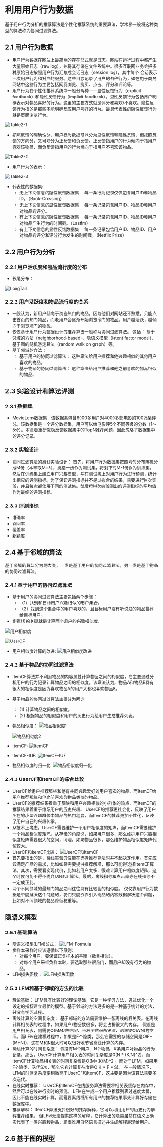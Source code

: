 # 利用用户行为数据

基于用户行为分析的推荐算法是个性化推荐系统的重要算法，学术界一般将这种类型的算法称为协同过滤算法。

## 2.1 用户行为数据

  - 用户行为数据在网站上最简单的存在形式就是日志。网站在运行过程中都产生大量原始日志（raw log），并将其存储在文件系统中。很多互联网业务会把多种原始日志按照用户行为汇总成会话日志（session log），其中每个 会话表示一次用户行为和对应的服务。这些日志记录了用户的各种行为，如在电子商务网站中这些行为主要包括网页浏览、购买、点击、评分和评论等。
  - 用户行为在个性化推荐系统中一般分两种——显性反馈行为（explicit feedback）和隐性反馈行为（implicit feedback）。显性反馈行为包括用户明确表示对物品喜好的行为。这里的主要方式就是评分和喜欢/不喜欢。隐性反馈行为指的是那些不能明确反应用户喜好的行为。最具代表性的隐性反馈行为就是页面浏览行为。
  
  ![Table2-1](../图片/Table2-1.PNG)

  - 按照反馈的明确性分，用户行为数据可以分为显性反馈和隐性反馈，但按照反馈的方向分，又可以分为正反馈和负反馈。正反馈指用户的行为倾向于指用户喜欢该物品，而负反馈指用户的行为倾向于指用户不喜欢该物品。
  
  ![Table2-2](../图片/Table2-2.PNG)
  
  - 用户行为的表示：
  
  ![Table2-3](../图片/Table2-3.PNG)
  
  - 代表性的数据集:
    - 无上下文信息的隐性反馈数据集： 每一条行为记录仅仅包含用户ID和物品ID。（Book-Crossing）
    - 无上下文信息的显性反馈数据集： 每一条记录包含用户ID、物品ID和用户对物品的评分。
    - 有上下文信息的隐性反馈数据集： 每一条记录包含用户ID、物品ID和用户对物品产生行为的时间戳。（Lastfm）
    - 有上下文信息的显性反馈数据集： 每一条记录包含用户ID、物品ID、用户对物品的评分和评分行为发生的时间戳。（Netflix Prize）
    
## 2.2 用户行为分析

### 2.2.1 用户活跃度和物品流行度的分布

  - 长尾分布：
  
  ![LongTail](../图片/LongTail.PNG)
 
### 2.2.2 用户活跃度和物品流行度的关系

  - 一般认为，新用户倾向于浏览热门的物品，因为他们对网站还不熟悉，只能点击首页的热门物品，而老用户会逐渐开始浏览冷门的物品。用户越活跃，越倾向于浏览冷门的物品。
  - 仅仅基于用户行为数据设计的推荐算法一般称为协同过滤算法。 包括： 基于邻域的方法（neighborhood-based）、隐语义模型（latent factor model）、基于图的随机游走算法（random walk on graph）等。
  - 基于邻域的方法：
    - 基于用户的协同过滤算法： 这种算法给用户推荐和他兴趣相似的其他用户喜欢的物品。
    - 基于物品的协同过滤算法： 这种算法给用户推荐和他之前喜欢的物品相似的物品。

## 2.3 实验设计和算法评测

### 2.3.1 数据集

  - MovieLens数据集：该数据集包含6000多用户对4000多部电影的100万条评分。该数据集是一个评分数据集，用户可以给电影评5个不同等级的分数（1～5分）。本章着重研究隐反馈数据集中的TopN推荐问题，因此忽略了数据集中的评分记录。
  
### 2.3.2 实验设计

  - 协同过滤算法的离线实验设计： 首先，将用户行为数据集按照均匀分布随机分成M份（本章取M=8），挑选一份作为测试集，将剩下的M-1份作为训练集。然后在训练集上建立用户兴趣模型，并在测试集上对用户行为进行预测，统计出相应的评测指标。为了保证评测指标并不是过拟合的结果，需要进行M次实验，并且每次都使用不同的测试集。然后将M次实验测出的评测指标的平均值作为最终的评测指标。

### 2.3.3 评测指标

  - 准确率
  - 召回率
  - 覆盖率
  - 新颖度

## 2.4 基于邻域的算法

基于邻域的算法分为两大类，一类是基于用户的协同过滤算法，另一类是基于物品的协同过滤算法。

### 2.4.1 基于用户的协同过滤算法

  - 基于用户的协同过滤算法主要包括两个步骤：
    - （1）找到和目标用户兴趣相似的用户集合。
    - （2）找到这个集合中的用户喜欢的，且目标用户没有听说过的物品推荐给目标用户。
  - 步骤(1)的关键就是计算两个用户的兴趣相似度。
  
  ![用户相似度](../图片/用户相似度.PNG)
  
  ![UserCF](../图片/UserCF.PNG)
  
  - 用户相似度计算的改进:
  ![用户相似度改进](../图片/用户相似度改进.PNG)

### 2.4.2 基于物品的协同过滤算法

  - ItemCF算法并不利用物品的内容属性计算物品之间的相似度，它主要通过分析用户的行为记录计算物品之间的相似度。该算法认为，物品A和物品B具有很大的相似度是因为喜欢物品A的用户大都也喜欢物品B。
  - 基于物品的协同过滤算法主要分为两步:
    - (1) 计算物品之间的相似度。
    - (2) 根据物品的相似度和用户的历史行为给用户生成推荐列表。
  - 物品相似度：
    ![物品相似度1](../图片/物品相似度1.PNG)
  
    ![物品相似度2](../图片/物品相似度2.PNG)
  - ItemCF:
    ![ItemCF](../图片/ItemCF.PNG)
  - ItemCF-IUF:
    ![ItemCF-IUF](../图片/ItemCF-IUF.PNG)
  - 物品相似度的归一化:
    ![物品相似度归一化](../图片/物品相似度归一化.PNG)
  
### 2.4.3 UserCF和ItemCF的综合比较

  - UserCF给用户推荐那些和他有共同兴趣爱好的用户喜欢的物品，而ItemCF给用户推荐那些和他之前喜欢的物品类似的物品。
  - UserCF的推荐结果着重于反映和用户兴趣相似的小群体的热点，而ItemCF的推荐结果着重于维系用户的历史兴趣。 UserCF的推荐更社会化，反映了用户所在的小型兴趣群体中物品的热门程度，而ItemCF的推荐更加个性化，反映了用户自己的兴趣传承。
  - 从技术上考虑，UserCF需要维护一个用户相似度的矩阵，而ItemCF需要维护一个物品相似度矩阵。从存储的角度说，如果用户很多，那么维护用户兴趣相似度矩阵需要很大的空间，同理，如果物品很多，那么维护物品相似度矩阵代价较大。
  - UserCF和ItemCF比较：
    ![UserCF和ItemCF](../图片/UserCF和ItemCF.PNG)
  - 首先要指出的是，离线实验的性能在选择推荐算法时并不起决定作用。首先应该满足产品的需求，比如如果需要提供推荐解释，那么可能得选择ItemCF算法。其次，需要看实现代价，比如若用户太多，很难计算用户相似度矩阵，这个时候可能不得不抛弃UserCF算法。最后，离线指标和点击率等在线指标不一定成正比。
  - 两个不同领域的最热门物品之间往往具有比较高的相似度。 仅仅靠用户行为数据是不能解决这个问题的，我们只能依靠引入物品的内容数据解决这个问题，比如对不同领域的物品降低权重等。

## 隐语义模型

### 2.5.1 基础算法

  - 隐语义模型(LFM)公式：
  ![LFM-Formula](../图片/LFM-Formula.PNG)
  - 负样本采样时应该遵循以下原则:
    - 对每个用户，要保证正负样本的平衡（数目相似）。
    - 对每个用户采样负样本时，要选取那些很热门，而用户却没有行为的物品。
  - LFM损失函数：
  ![LFM损失函数](../图片/LFM损失函数.PNG)
 
 ### 2.5.3 LFM和基于邻域的方法的比较
 
 - 理论基础： LFM具有比较好的理论基础，它是一种学习方法，通过优化一个设定的指标建立最优的模型。基于邻域的方法更多的是一种基于统计的方法，并没有学习过程。
 - 离线计算的空间复杂度： 基于邻域的方法需要维护一张离线的相关表。在离线计算相关表的过程中，如果用户/物品数很多，将会占据很大的内存。 假设是用户相关表，则需要O(M*M)的空间，而对于物品相关表，则需要O(N*N)的空间。而LFM在建模过程中，如果是F个隐类，那么它需要的存储空间是O(F*(M+N))，这在M和N很大时可以很好地节省离线计算的内存。
 - 离线计算的时间复杂度： 假设有M个用户、N个物品、K条用户对物品的行为记录。那么，UserCF计算用户相关表的时间复杂度是O(N * (K/N)^2)，而ItemCF计算物品相关表的时间复杂度是O(M*(K/M)^2)。而对于LFM，如果用F个隐类，迭代S次，那么它的计算复杂度是O(K * F * S)。 在一般情况下，LFM的时间复杂度要稍微高于UserCF和ItemCF，这主要是因为该算法需要多次迭代。
 - 在线实时推荐： UserCF和ItemCF在线服务算法需要将相关表缓存在内存中，然后可以在线进行实时的预测。 LFM在生成一个用户推荐列表时速度太慢，因此不能在线实时计算，而需要离线将所有用户的推荐结果事先计算好存储在数据库中。
 - 推荐解释： ItemCF算法支持很好的推荐解释，它可以利用用户的历史行为解释推荐结果。 但LFM无法提供这样的解释，它计算出的隐类虽然在语义上确实代表了一类兴趣和物品，却很难用自然语言描述并生成解释展现给用户。

## 2.6 基于图的模型

